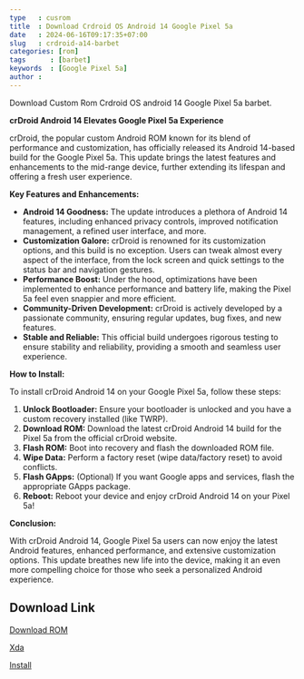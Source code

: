 ```yaml
---
type   : cusrom
title  : Download Crdroid OS Android 14 Google Pixel 5a
date   : 2024-06-16T09:17:35+07:00
slug   : crdroid-a14-barbet
categories: [rom]
tags      : [barbet]
keywords  : [Google Pixel 5a]
author : 
---
```


Download Custom Rom Crdroid OS android 14 Google Pixel 5a barbet.

**crDroid Android 14 Elevates Google Pixel 5a Experience**

crDroid, the popular custom Android ROM known for its blend of performance and customization, has officially released its Android 14-based build for the Google Pixel 5a. This update brings the latest features and enhancements to the mid-range device, further extending its lifespan and offering a fresh user experience.

**Key Features and Enhancements:**

* **Android 14 Goodness:** The update introduces a plethora of Android 14 features, including enhanced privacy controls, improved notification management, a refined user interface, and more.
* **Customization Galore:** crDroid is renowned for its customization options, and this build is no exception. Users can tweak almost every aspect of the interface, from the lock screen and quick settings to the status bar and navigation gestures.
* **Performance Boost:** Under the hood, optimizations have been implemented to enhance performance and battery life, making the Pixel 5a feel even snappier and more efficient.
* **Community-Driven Development:** crDroid is actively developed by a passionate community, ensuring regular updates, bug fixes, and new features.
* **Stable and Reliable:** This official build undergoes rigorous testing to ensure stability and reliability, providing a smooth and seamless user experience.

**How to Install:**

To install crDroid Android 14 on your Google Pixel 5a, follow these steps:

1. **Unlock Bootloader:** Ensure your bootloader is unlocked and you have a custom recovery installed (like TWRP).
2. **Download ROM:** Download the latest crDroid Android 14 build for the Pixel 5a from the official crDroid website.
3. **Flash ROM:** Boot into recovery and flash the downloaded ROM file.
4. **Wipe Data:** Perform a factory reset (wipe data/factory reset) to avoid conflicts.
5. **Flash GApps:** (Optional) If you want Google apps and services, flash the appropriate GApps package.
6. **Reboot:** Reboot your device and enjoy crDroid Android 14 on your Pixel 5a!

**Conclusion:**

With crDroid Android 14, Google Pixel 5a users can now enjoy the latest Android features, enhanced performance, and extensive customization options. This update breathes new life into the device, making it an even more compelling choice for those who seek a personalized Android experience.


## Download Link
[Download ROM](https://sourceforge.net/projects/crdroid/files/barbet/10.x/)

[Xda](https://xdaforums.com/t/rom-official-13-14-crdroid-for-pixel-5a-barbet.4646786/)

[Install](https://crdroid.net/barbet/9/install)
